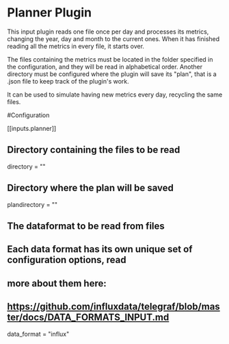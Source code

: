 # Planner Plugin

This input plugin reads one file once per day and processes its metrics, changing the year, day and month to the current ones. When it has finished reading all the metrics in every file, it starts over. 

The files containing the metrics must be located in the folder specified in the configuration, and they will be read in alphabetical order. 
Another directory must be configured where the plugin will save its "plan", that is a .json file to keep track of the plugin's work. 

It can be used to simulate having new metrics every day, recycling the same files. 

#Configuration

[[inputs.planner]]

## Directory containing the files to be read
directory = ""

## Directory where the plan will be saved
plandirectory = ""

## The dataformat to be read from files
## Each data format has its own unique set of configuration options, read
## more about them here:
## https://github.com/influxdata/telegraf/blob/master/docs/DATA_FORMATS_INPUT.md
data_format = "influx"

